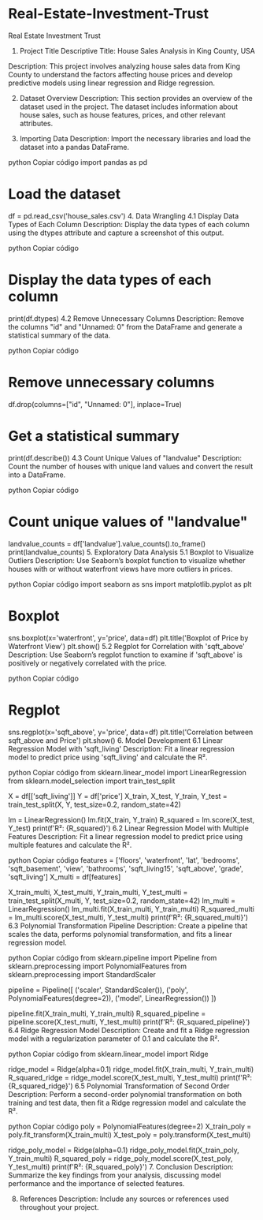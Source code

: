# Real-Estate-Investment-Trust
Real Estate Investment Trust
1. Project Title
Descriptive Title: House Sales Analysis in King County, USA

Description: This project involves analyzing house sales data from King County to understand the factors affecting house prices and develop predictive models using linear regression and Ridge regression.

2. Dataset Overview
Description: This section provides an overview of the dataset used in the project. The dataset includes information about house sales, such as house features, prices, and other relevant attributes.

3. Importing Data
Description: Import the necessary libraries and load the dataset into a pandas DataFrame.

python
Copiar código
import pandas as pd

# Load the dataset
df = pd.read_csv('house_sales.csv')
4. Data Wrangling
4.1 Display Data Types of Each Column
Description: Display the data types of each column using the dtypes attribute and capture a screenshot of this output.

python
Copiar código
# Display the data types of each column
print(df.dtypes)
4.2 Remove Unnecessary Columns
Description: Remove the columns "id" and "Unnamed: 0" from the DataFrame and generate a statistical summary of the data.

python
Copiar código
# Remove unnecessary columns
df.drop(columns=["id", "Unnamed: 0"], inplace=True)

# Get a statistical summary
print(df.describe())
4.3 Count Unique Values of "landvalue"
Description: Count the number of houses with unique land values and convert the result into a DataFrame.

python
Copiar código
# Count unique values of "landvalue"
landvalue_counts = df['landvalue'].value_counts().to_frame()
print(landvalue_counts)
5. Exploratory Data Analysis
5.1 Boxplot to Visualize Outliers
Description: Use Seaborn’s boxplot function to visualize whether houses with or without waterfront views have more outliers in prices.

python
Copiar código
import seaborn as sns
import matplotlib.pyplot as plt

# Boxplot
sns.boxplot(x='waterfront', y='price', data=df)
plt.title('Boxplot of Price by Waterfront View')
plt.show()
5.2 Regplot for Correlation with 'sqft_above'
Description: Use Seaborn’s regplot function to examine if 'sqft_above' is positively or negatively correlated with the price.

python
Copiar código
# Regplot
sns.regplot(x='sqft_above', y='price', data=df)
plt.title('Correlation between sqft_above and Price')
plt.show()
6. Model Development
6.1 Linear Regression Model with 'sqft_living'
Description: Fit a linear regression model to predict price using 'sqft_living' and calculate the R².

python
Copiar código
from sklearn.linear_model import LinearRegression
from sklearn.model_selection import train_test_split

X = df[['sqft_living']]
Y = df['price']
X_train, X_test, Y_train, Y_test = train_test_split(X, Y, test_size=0.2, random_state=42)

lm = LinearRegression()
lm.fit(X_train, Y_train)
R_squared = lm.score(X_test, Y_test)
print(f'R²: {R_squared}')
6.2 Linear Regression Model with Multiple Features
Description: Fit a linear regression model to predict price using multiple features and calculate the R².

python
Copiar código
features = ['floors', 'waterfront', 'lat', 'bedrooms', 'sqft_basement', 'view', 'bathrooms', 'sqft_living15', 'sqft_above', 'grade', 'sqft_living']
X_multi = df[features]

X_train_multi, X_test_multi, Y_train_multi, Y_test_multi = train_test_split(X_multi, Y, test_size=0.2, random_state=42)
lm_multi = LinearRegression()
lm_multi.fit(X_train_multi, Y_train_multi)
R_squared_multi = lm_multi.score(X_test_multi, Y_test_multi)
print(f'R²: {R_squared_multi}')
6.3 Polynomial Transformation Pipeline
Description: Create a pipeline that scales the data, performs polynomial transformation, and fits a linear regression model.

python
Copiar código
from sklearn.pipeline import Pipeline
from sklearn.preprocessing import PolynomialFeatures
from sklearn.preprocessing import StandardScaler

pipeline = Pipeline([
    ('scaler', StandardScaler()),
    ('poly', PolynomialFeatures(degree=2)),
    ('model', LinearRegression())
])

pipeline.fit(X_train_multi, Y_train_multi)
R_squared_pipeline = pipeline.score(X_test_multi, Y_test_multi)
print(f'R²: {R_squared_pipeline}')
6.4 Ridge Regression Model
Description: Create and fit a Ridge regression model with a regularization parameter of 0.1 and calculate the R².

python
Copiar código
from sklearn.linear_model import Ridge

ridge_model = Ridge(alpha=0.1)
ridge_model.fit(X_train_multi, Y_train_multi)
R_squared_ridge = ridge_model.score(X_test_multi, Y_test_multi)
print(f'R²: {R_squared_ridge}')
6.5 Polynomial Transformation of Second Order
Description: Perform a second-order polynomial transformation on both training and test data, then fit a Ridge regression model and calculate the R².

python
Copiar código
poly = PolynomialFeatures(degree=2)
X_train_poly = poly.fit_transform(X_train_multi)
X_test_poly = poly.transform(X_test_multi)

ridge_poly_model = Ridge(alpha=0.1)
ridge_poly_model.fit(X_train_poly, Y_train_multi)
R_squared_poly = ridge_poly_model.score(X_test_poly, Y_test_multi)
print(f'R²: {R_squared_poly}')
7. Conclusion
Description: Summarize the key findings from your analysis, discussing model performance and the importance of selected features.

8. References
Description: Include any sources or references used throughout your project.
